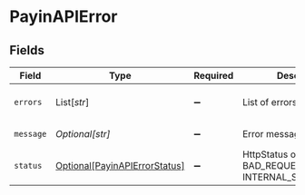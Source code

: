 # PayinAPIError


## Fields

| Field                                                                       | Type                                                                        | Required                                                                    | Description                                                                 | Example                                                                     |
| --------------------------------------------------------------------------- | --------------------------------------------------------------------------- | --------------------------------------------------------------------------- | --------------------------------------------------------------------------- | --------------------------------------------------------------------------- |
| `errors`                                                                    | List[*str*]                                                                 | :heavy_minus_sign:                                                          | List of errors occurred.                                                    | field1 is not valid,field2 is not valid                                     |
| `message`                                                                   | *Optional[str]*                                                             | :heavy_minus_sign:                                                          | Error message descriptor.                                                   | Error message descriptor.                                                   |
| `status`                                                                    | [Optional[PayinAPIErrorStatus]](../../models/errors/payinapierrorstatus.md) | :heavy_minus_sign:                                                          | HttpStatus of the request : BAD_REQUEST, INTERNAL_SERVER_ERROR.             | BAD_REQUEST                                                                 |